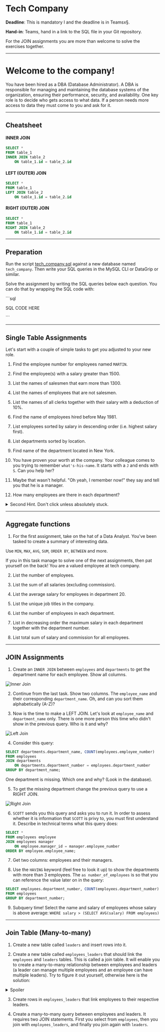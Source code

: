 # Tech Company

**Deadline**: This is mandatory I and the deadline is in Teamsx§. 

**Hand-in**: Teams, hand in a link to the SQL file in your Git repository.

For the JOIN assignments you are more than welcome to solve the exercises together.

---

# Welcome to the company!

You have been hired as a DBA (Database Administrator). A DBA is responsible for managing and maintaining the database systems of the organization, ensuring their performance, security, and availability. One key role is to decide who gets access to what data. If a person needs more access to data they must come to you and ask for it. 

---

## Cheatsheet

#### INNER JOIN

```sql
SELECT *
FROM table_1
INNER JOIN table_2
    ON table_1.id = table_2.id
```

#### LEFT (OUTER) JOIN

```sql
SELECT *
FROM table_1
LEFT JOIN table_2
    ON table_1.id = table_2.id
```

#### RIGHT (OUTER) JOIN

```sql
SELECT *
FROM table_1
RIGHT JOIN table_2
    ON table_1.id = table_2.id
```

---

## Preparation

Run the script [tech_company.sql](./tech_company.sql) against a new database named `tech_company`. Then write your SQL queries in the MySQL CLI or DataGrip or similar. 

Solve the assignment by writing the SQL queries below each question. You can do that by wrapping the SQL code with:

\```sql

SQL CODE HERE

\```

---

## Single Table Assignments


Let's start with a couple of simple tasks to get you adjusted to your new role.

1. Find the employee number for employees named `MARTIN`.

2. Find the employee(s) with a salary greater than 1500.

3. List the names of salesmen that earn more than 1300.

4. List the names of employees that are not salesmen.

5. List the names of all clerks together with their salary with a deduction of 10%.

6. Find the name of employees hired before May 1981.

7. List employees sorted by salary in descending order (i.e. highest salary first).

8. List departments sorted by location.

9. Find name of the department located in New York.

10. You have proven your worth at the company. Your colleague comes to you trying to remember `what's-his-name`. It starts with a `J` and ends with `S`. Can you help her?

11. Maybe that wasn't helpful. "Oh yeah, I remember now!" they say and tell you that he is a manager.

12. How many employees are there in each department?

<details> 
  <summary>Second Hint. Don't click unless absolutely stuck.</summary>
   Use GROUP BY.
</details>


---

## Aggregate functions

1. For the first assignment, take on the hat of a Data Analyst. You've been tasked to create a summary of interesting data. 

Use `MIN`, `MAX`, `AVG`, `SUM`, `ORDER BY`, `BETWEEN` and more.

If you in this task manage to solve one of the next assignments, then pat yourself on the back! You are a valued employee at tech company. 

2. List the number of employees.

3. List the sum of all salaries (excluding commission).

4. List the average salary for employees in department 20.

5. List the unique job titles in the company.

6. List the number of employees in each department.

7. List in decreasing order the maximum salary in each department together with the department number.

8. List total sum of salary and commission for all employees.

--- 

## JOIN Assignments

1. Create an `INNER JOIN` between `employees` and `departments` to get the department name for each employee. Show all columns.

<img src="./assets/inner_join.png" alt="Inner Join">

2. Continue from the last task. Show two columns. The `employee_name` and their corresponding `department_name`. Oh, and can you sort them alphabetically (A-Z)?

3. Now is the time to make a LEFT JOIN. Let's look at `employee_name` and `department_name` only. There is one more person this time who didn't show in the previous query. Who is it and why?

<img src="./assets/left_join.png" alt="Left Join">

4. Consider this query:

```sql
SELECT departments.department_name, COUNT(employees.employee_number)
FROM employees
JOIN departments
    ON departments.department_number = employees.department_number
GROUP BY department_name;
```

One department is missing. Which one and why? (Look in the database).

5. To get the missing department change the previous query to use a RIGHT JOIN.

<img src="./assets/right_join.png" alt="Right Join">

6. `SCOTT` sends you this query and asks you to run it. In order to assess whether it is information that `SCOTT` is privy to, you must first understand it. Describe in technical terms what this query does:

```sql
SELECT *
FROM employees employee
JOIN employees manager
    ON employee.manager_id = manager.employee_number
ORDER BY employee.employee_name;
```

7. Get two columns: employees and their managers.

8. Use the `HAVING` keyword (feel free to look it up) to show the departments with more than 3 employees. The `as number_of_employees` is so that you can reference the value later on in the query:

```sql
SELECT employees.department_number, COUNT(employees.department_number) as number_of_employees
FROM employees
GROUP BY department_number;
```

9. Subquery time! Select the name and salary of employees whose salary is above average: `WHERE salary > (SELECT AVG(salary) FROM employees)`


---

## Join Table (Many-to-many)

1. Create a new table called  `leaders` and insert rows into it.

2. Create a new table called `employees_leaders` that should link the `employees` and `leaders` tables. This is called a join table. It will enable you to create a many-to-many relationship between employees and leaders (a leader can manage multiple employees and an employee can have multiple leaders). Try to figure it out yourself, otherwise here is the solution:

<details>
  <summary>Spoiler</summary>
  ```sql
CREATE TABLE employees_leaders (
    employee_number INT,
    leader_number INT,
    PRIMARY KEY (employee_number, leader_number),
    FOREIGN KEY (employee_number) REFERENCES employees(employee_number),
    FOREIGN KEY (leader_number) REFERENCES leaders(leader_number)
);
```
</details>

3. Create rows in `employees_leaders` that link employees to their respective leaders.

4. Create a many-to-many query between employees and leaders. It requires two JOIN statements. First you select from `employees`, then you join with `employees_leaders`, and finally you join again with `leaders`.